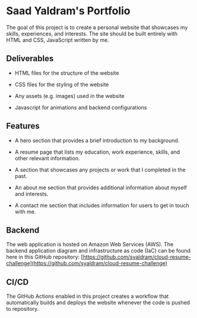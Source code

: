 # Saad Yaldram's Portfolio

The goal of this project is to create a personal website that showcases my skills, experiences, and interests.  The site should be built entirely with HTML and CSS, JavaScript written by me.

## Deliverables

- HTML files for the structure of the website

- CSS files for the styling of the website

- Any assets (e.g. images) used in the website

- Javascript for animations and backend configurations

## Features

 - A hero section that provides a brief introduction to my background.

 - A resume page that lists my education, work experience, skills, and other relevant information.

 - A section that showcases any projects or work that I completed in the past.

 - An about me section that provides additional information about myself and interests.

 - A contact me section that includes information for users to get in touch with me.

## Backend
The web application is hosted on Amazon Web Services (AWS). The backend application diagram and infrastructure as code (IaC) can be found here in this GitHub repository: [https://github.com/syaldram/cloud-resume-challenge](https://github.com/syaldram/cloud-resume-challenge)

## CI/CD
The GitHub Actions enabled in this project creates a workflow that automatically builds and deploys the website whenever the code is pushed to repository.